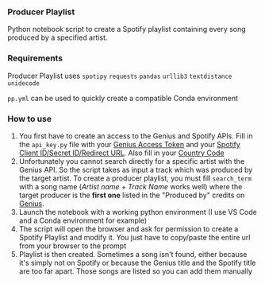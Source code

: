 ### Producer Playlist
Python notebook script to create a Spotify playlist containing every song produced by a specified artist.
### Requirements
Producer Playlist uses `spotipy` `requests` `pandas` `urllib3` `textdistance` `unidecode`

`pp.yml` can be used to quickly create a compatible Conda environment
### How to use
1) You first have to create an access to the Genius and Spotify APIs. Fill in the `api_key.py` file with your [Genius Access Token](https://genius.com/api-clients) and your [Spotify Client ID/Secret ID/Redirect URL](https://developer.spotify.com/documentation/general/guides/authorization/app-settings/). Also fill in your [Country Code](https://en.wikipedia.org/wiki/ISO_3166-1_alpha-2)
2) Unfortunately you cannot search directly for a specific artist with the Genius API. So the script takes as input a track which was produced by the target artist. To create a producer playlist, you must fill `search_term` with a song name (*Artist name* + *Track Name* works well) where the target producer is the **first one** listed in the "Produced by" credits on [Genius](https://genius.com/).
3) Launch the notebook with a working python environment (I use VS Code and a Conda environment for example)
4) The script will open the browser and ask for permission to create a Spotify Playlist and modify it. You just have to copy/paste the entire url from your browser to the prompt
5) Playlist is then created. Sometimes a song isn't found, either because it's simply not on Spotify or because the Genius title and the Spotify title are too far apart. Those songs are listed so you can add them manually